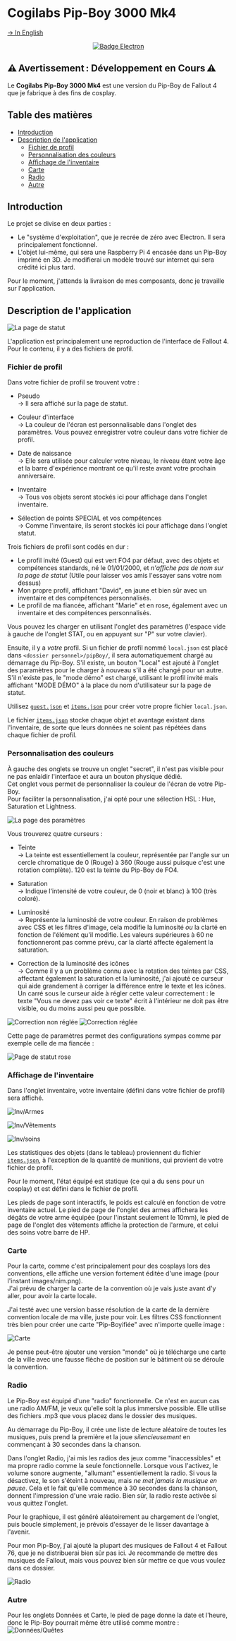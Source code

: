 # Cogilabs Pip-Boy 3000 Mk4
[→ In English](/README.md)

<p align="center">
    <!--<img alt="Bannière" title="Bannière" src="/readme_sources/images/banner.png">-->
</p>
<p align="center">
    <a href="https://electronjs.org/" target="_blank"><img alt="Badge Electron" title="Construit avec Electron !" src="https://img.shields.io/badge/Electron-4E44B6?style=for-the-badge&logo=electron&logoColor=white"/></a>
</p>

## ⚠️ Avertissement : Développement en Cours ⚠️

Le **Cogilabs Pip-Boy 3000 Mk4** est une version du Pip-Boy de Fallout 4 que je fabrique à des fins de cosplay.  

## Table des matières

- [Introduction](#introduction)
- [Description de l'application](#description-de-lapplication)
  - [Fichier de profil](#fichier-de-profil)
  - [Personnalisation des couleurs](#personnalisation-des-couleurs)
  - [Affichage de l'inventaire](#affichage-de-linventaire)
  - [Carte](#carte)
  - [Radio](#radio)
  - [Autre](#autre)

## Introduction

Le projet se divise en deux parties :

- Le "système d'exploitation", que je recrée de zéro avec Electron. Il sera principalement fonctionnel.
- L'objet lui-même, qui sera une Raspberry Pi 4 encasée dans un Pip-Boy imprimé en 3D. Je modifierai un modèle trouvé sur internet qui sera crédité ici plus tard.

Pour le moment, j'attends la livraison de mes composants, donc je travaille sur l'application.  

## Description de l'application
  
![La page de statut](/readme_sources/images/status.png)  
  
L'application est principalement une reproduction de l'interface de Fallout 4. Pour le contenu, il y a des fichiers de profil. 

### Fichier de profil
  
Dans votre fichier de profil se trouvent votre :
  
- Pseudo  
→ Il sera affiché sur la page de statut.  
  
- Couleur d'interface  
→ La couleur de l'écran est personnalisable dans l'onglet des paramètres. Vous pouvez enregistrer votre couleur dans votre fichier de profil.  
  
- Date de naissance  
→ Elle sera utilisée pour calculer votre niveau, le niveau étant votre âge et la barre d'expérience montrant ce qu'il reste avant votre prochain anniversaire.  
  
- Inventaire  
→ Tous vos objets seront stockés ici pour affichage dans l'onglet inventaire.  
  
- Sélection de points SPECIAL et vos compétences  
→ Comme l'inventaire, ils seront stockés ici pour affichage dans l'onglet statut.  
  
Trois fichiers de profil sont codés en dur :  
  
- Le profil invité (Guest) qui est vert FO4 par défaut, avec des objets et compétences standards, né le 01/01/2000, et *n'affiche pas de nom sur la page de statut* (Utile pour laisser vos amis l'essayer sans votre nom dessus)  
- Mon propre profil, affichant "David", en jaune et bien sûr avec un inventaire et des compétences personnalisés.  
- Le profil de ma fiancée, affichant "Marie" et en rose, également avec un inventaire et des compétences personnalisés.  

Vous pouvez les charger en utilisant l'onglet des paramètres (l'espace vide à gauche de l'onglet STAT, ou en appuyant sur "P" sur votre clavier).  

Ensuite, il y a *votre* profil. 
Si un fichier de profil nommé `local.json` est placé dans `<dossier personnel>/pipBoy/`, il sera automatiquement chargé au démarrage du Pip-Boy. S'il existe, un bouton "Local" est ajouté à l'onglet des paramètres pour le charger à nouveau s'il a été changé pour un autre.  
S'il n'existe pas, le "mode démo" est chargé, utilisant le profil invité mais affichant "MODE DÉMO" à la place du nom d'utilisateur sur la page de statut.  
  
Utilisez [`guest.json`](/profiles/guest.json) et [`items.json`](/items.json) pour créer votre propre fichier `local.json`.  
  
Le fichier [`items.json`](/items.json) stocke chaque objet et avantage existant dans l'inventaire, de sorte que leurs données ne soient pas répétées dans chaque fichier de profil.

### Personnalisation des couleurs

À gauche des onglets se trouve un onglet "secret", il n'est pas visible pour ne pas enlaidir l'interface et aura un bouton physique dédié.  
Cet onglet vous permet de personnaliser la couleur de l'écran de votre Pip-Boy.  
Pour faciliter la personnalisation, j'ai opté pour une sélection HSL : Hue, Saturation et Lightness.  
  
![La page des paramètres](/readme_sources/images/settings.png)  
  
Vous trouverez quatre curseurs :  
  
- Teinte  
→ La teinte est essentiellement la couleur, représentée par l'angle sur un cercle chromatique de 0 (Rouge) à 360 (Rouge aussi puisque c'est une rotation complète). 120 est la teinte du Pip-Boy de FO4.  
  
- Saturation  
→ Indique l'intensité de votre couleur, de 0 (noir et blanc) à 100 (très coloré).  
  
- Luminosité  
→ Représente la luminosité de votre couleur. En raison de problèmes avec CSS et les filtres d'image, cela modifie la luminosité *ou* la clarté en fonction de l'élément qu'il modifie. Les valeurs supérieures à 60 ne fonctionneront pas comme prévu, car la clarté affecte également la saturation.  
  
- Correction de la luminosité des icônes  
→ Comme il y a un problème connu avec la rotation des teintes par CSS, affectant également la saturation et la luminosité, j'ai ajouté ce curseur qui aide grandement à corriger la différence entre le texte et les icônes. Un carré sous le curseur aide à régler cette valeur correctement : le texte "Vous ne devez pas voir ce texte" écrit à l'intérieur ne doit pas être visible, ou du moins aussi peu que possible.
  
![Correction non réglée](/readme_sources/images/iconCorrection1.PNG) ![Correction réglée](/readme_sources/images/iconCorrection2.PNG)  
  
Cette page de paramètres permet des configurations sympas comme par exemple celle de ma fiancée :  
    
![Page de statut rose](/readme_sources/images/pinkStatus.png)

### Affichage de l'inventaire

Dans l'onglet inventaire, votre inventaire (défini dans votre fichier de profil) sera affiché.  
  
![Inv/Armes](/readme_sources/images/weapons.png)  
   
![Inv/Vêtements](/readme_sources/images/apparel.png)  
   
![Inv/soins](/readme_sources/images/aid.png)  
   
Les statistiques des objets (dans le tableau) proviennent du fichier [`items.json`](/items.json), à l'exception de la quantité de munitions, qui provient de votre fichier de profil.  
  
Pour le moment, l'état équipé est statique (ce qui a du sens pour un cosplay) et est défini dans le fichier de profil.
  
Les pieds de page sont interactifs, le poids est calculé en fonction de votre inventaire actuel. Le pied de page de l'onglet des armes affichera les dégâts de votre arme équipée (pour l'instant seulement le 10mm), le pied de page de l'onglet des vêtements affiche la protection de l'armure, et celui des soins votre barre de HP.  
  
### Carte

Pour la carte, comme c'est principalement pour des cosplays lors des conventions, elle affiche une version fortement éditée d'une image (pour l'instant images/nim.png).  
J'ai prévu de charger la carte de la convention où je vais juste avant d'y aller, pour avoir la carte locale.  
  
J'ai testé avec une version basse résolution de la carte de la dernière convention locale de ma ville, juste pour voir. Les filtres CSS fonctionnent très bien pour créer une carte "Pip-Boyifiée" avec n'importe quelle image :  
  
![Carte](/readme_sources/images/map.png)  
  
Je pense peut-être ajouter une version "monde" où je télécharge une carte de la ville avec une fausse flèche de position sur le bâtiment où se déroule la convention.

### Radio

Le Pip-Boy est équipé d'une "radio" fonctionnelle. Ce n'est en aucun cas une radio AM/FM, je veux qu'elle soit la plus immersive possible. Elle utilise des fichiers .mp3 que vous placez dans le dossier des musiques.  
  
Au démarrage du Pip-Boy, il crée une liste de lecture aléatoire de toutes les musiques, puis prend la première et la joue *silencieusement* en commençant à 30 secondes dans la chanson.  
  
Dans l'onglet Radio, j'ai mis les radios des jeux comme "inaccessibles" et ma propre radio comme la seule fonctionnelle. Lorsque vous l'activez, le volume sonore augmente, "allumant" essentiellement la radio. Si vous la désactivez, le son s'éteint à nouveau, mais *ne met jamais la musique en pause*. Cela et le fait qu'elle commence à 30 secondes dans la chanson, donnent l'impression d'une vraie radio. Bien sûr, la radio reste activée si vous quittez l'onglet.
  
Pour le graphique, il est généré aléatoirement au chargement de l'onglet, puis boucle simplement, je prévois d'essayer de le lisser davantage à l'avenir.  
  
Pour mon Pip-Boy, j'ai ajouté la plupart des musiques de Fallout 4 et Fallout 76, que je ne distribuerai bien sûr pas ici. Je recommande de mettre des musiques de Fallout, mais vous pouvez bien sûr mettre ce que vous voulez dans ce dossier.  
  
![Radio](/readme_sources/images/radio.png) 

### Autre

Pour les onglets Données et Carte, le pied de page donne la date et l'heure, donc le Pip-Boy pourrait même être utilisé comme montre :  
![Données/Quêtes](/readme_sources/images/quests.png)  

